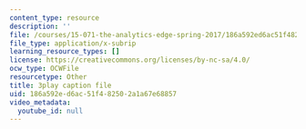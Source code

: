 ```yaml
---
content_type: resource
description: ''
file: /courses/15-071-the-analytics-edge-spring-2017/186a592ed6ac51f482502a1a67e68857_08Ih9GGB5-c.vtt
file_type: application/x-subrip
learning_resource_types: []
license: https://creativecommons.org/licenses/by-nc-sa/4.0/
ocw_type: OCWFile
resourcetype: Other
title: 3play caption file
uid: 186a592e-d6ac-51f4-8250-2a1a67e68857
video_metadata:
  youtube_id: null
---
```

